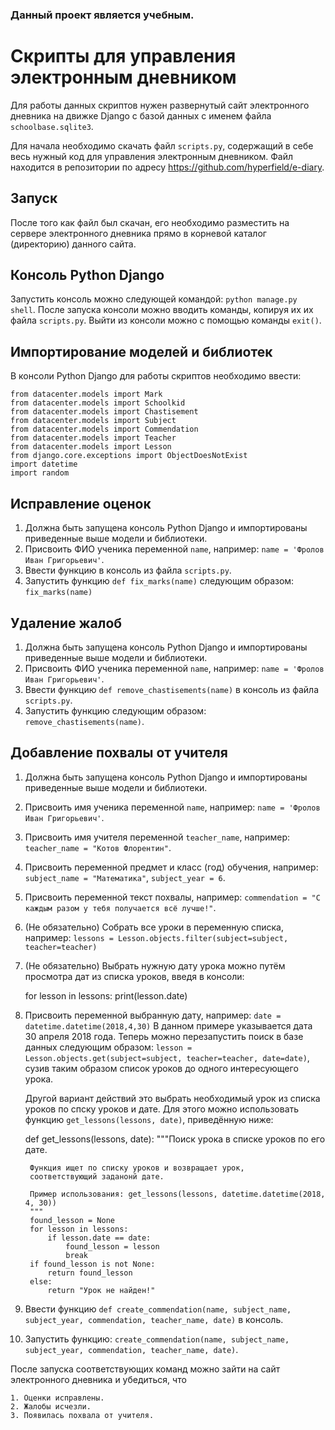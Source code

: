 ### Данный проект является учебным.

# Скрипты для управления электронным дневником

Для работы данных скриптов нужен развернутый сайт электронного дневника на движке Django с базой данных с именем файла `schoolbase.sqlite3`.

Для начала необходимо скачать файл `scripts.py`, содержащий в себе весь нужный код для управления электронным дневником. Файл находится в репозитории по адресу https://github.com/hyperfield/e-diary.


## Запуск 

После того как файл был скачан, его необходимо разместить на сервере электронного дневника прямо в корневой каталог (директорию) данного сайта.


## Консоль Python Django

Запустить консоль можно следующей командой: `python manage.py shell`. После запуска консоли можно вводить команды, копируя их их файла `scripts.py`. Выйти из консоли можно с помощью команды `exit()`.

## Импортирование моделей и библиотек

В консоли Python Django для работы скриптов необходимо ввести:

    from datacenter.models import Mark
    from datacenter.models import Schoolkid
    from datacenter.models import Chastisement
    from datacenter.models import Subject
    from datacenter.models import Commendation
    from datacenter.models import Teacher
    from datacenter.models import Lesson
    from django.core.exceptions import ObjectDoesNotExist
    import datetime
    import random

## Исправление оценок

1. Должна быть запущена консоль Python Django и импортированы приведенные выше модели и библиотеки.
2. Присвоить ФИО ученика переменной `name`, например: `name = 'Фролов Иван Григорьевич'`.
3. Ввести функцию в консоль из файла `scripts.py`.
4. Запустить функцию `def fix_marks(name)` следующим образом: `fix_marks(name)`


## Удаление жалоб

1. Должна быть запущена консоль Python Django и импортированы приведенные выше модели и библиотеки.
2. Присвоить ФИО ученика переменной `name`, например: `name = 'Фролов Иван Григорьевич'`.
3. Ввести функцию `def remove_chastisements(name)` в консоль из файла `scripts.py`.
4. Запустить функцию следующим образом: `remove_chastisements(name)`.


## Добавление похвалы от учителя

1. Должна быть запущена консоль Python Django и импортированы приведенные выше модели и библиотеки.
2. Присвоить имя ученика переменной `name`, например: `name = 'Фролов Иван Григорьевич'`.
3. Присвоить имя учителя переменной `teacher_name`, например: `teacher_name = "Котов Флорентин"`.
4. Присвоить переменной предмет и класс (год) обучения, например: `subject_name = "Математика"`,
`subject_year = 6`.
5. Присвоить переменной текст похвалы, например: `commendation = "С каждым разом у тебя получается всё лучше!"`.
6. (Не обязательно) Собрать все уроки в переменную списка, например: `lessons = Lesson.objects.filter(subject=subject, teacher=teacher)`
7. (Не обязательно) Выбрать нужную дату урока можно путём просмотра дат из списка уроков, введя в консоли:

    for lesson in lessons:
        print(lesson.date)

8. Присвоить переменной выбранную дату, например: `date = datetime.datetime(2018,4,30)`
   В данном примере указывается дата 30 апреля 2018 года. Теперь можно перезапустить поиск в базе данных следующим образом:
   `lesson = Lesson.objects.get(subject=subject, teacher=teacher, date=date)`, сузив таким образом список уроков до одного
   интересующего урока.

   Другой вариант действий это выбрать необходимый урок из списка уроков по спску уроков и дате. Для этого можно использовать функцию
   `get_lessons(lessons, date)`, приведённую ниже:

   def get_lessons(lessons, date):
        """Поиск урока в списке уроков по его дате.

        Функция ищет по списку уроков и возвращает урок,
        соответствующий заданонй дате.

        Пример использования: get_lessons(lessons, datetime.datetime(2018, 4, 30))
        """
        found_lesson = None
        for lesson in lessons:
            if lesson.date == date:
                found_lesson = lesson
                break
        if found_lesson is not None:
            return found_lesson
        else:
            return "Урок не найден!"

9. Ввести функцию `def create_commendation(name, subject_name, subject_year, commendation, teacher_name, date)` в консоль.

10. Запустить функцию: `create_commendation(name, subject_name, subject_year, commendation, teacher_name, date)`.



После запуска соответствующих команд можно зайти на сайт электронного дневника и убедиться, что

    1. Оценки исправлены.
    2. Жалобы исчезли.
    3. Появилась похвала от учителя.
